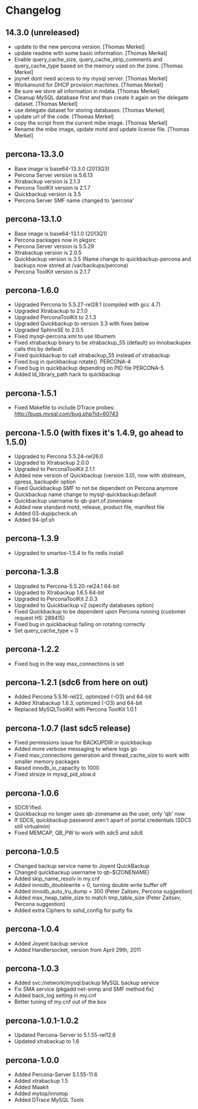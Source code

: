 # Changelog

## 14.3.0 (unreleased)

* update to the new percona version. [Thomas Merkel]
* update readme with some basic information. [Thomas Merkel]
* Enable query_cache_size, query_cache_strip_comments and query_cache_type based on the memory used on the zone. [Thomas Merkel]
* joynet dont need access to my mysql server. [Thomas Merkel]
* Workaround for DHCP provision machines. [Thomas Merkel]
* Be sure we store all information in mdata. [Thomas Merkel]
* Cleanup MySQL database first and than create it again on the delegate dataset. [Thomas Merkel]
* use delegate dataset for storing databases. [Thomas Merkel]
* update url of the code. [Thomas Merkel]
* copy the script from the current mibe image. [Thomas Merkel]
* Rename the mibe image, update motd and update license file. [Thomas Merkel]

## percona-13.3.0

* Base image is base64-13.3.0 (2013Q3)
* Percona Server version is 5.6.13
* Xtrabackup version is 2.1.3
* Percona ToolKit version is 2.1.7
* Quickbackup version is 3.5
* Percona Server SMF name changed to 'percona'

## percona-13.1.0

* Base image is base64-13.1.0 (2013Q1)
* Percona packages now in pkgsrc
* Percona Server version is 5.5.29
* Xtrabackup version is 2.0.5
* Quickbackup version is 3.5 (Name change to quickbackup-percona and backups now stored at /var/backups/percona)
* Percona ToolKit version is 2.1.7

## percona-1.6.0

* Upgraded Percona to 5.5.27-rel28.1 (compiled with gcc 4.7)
* Upgraded Xtrabackup to 2.1.0
* Upgraded PerconaToolKit to 2.1.3
* Upgraded Quickbackup to version 3.3 with fixes below
* Upgraded SphinxSE to 2.0.5
* Fixed mysql-percona.xml to use libumem
* Fixed xtrabackup binary to be xtrabackup_55 (default) so innobackupex calls this by default
* Fixed quickbackup to call xtrabackup_55 instead of xtrabackup
* Fixed bug in quickbackup rotate(). PERCONA-4
* Fixed bug in quickbackup depending on PID file PERCONA-5
* Added ld_library_path hack to quickbackup

## percona-1.5.1

* Fixed Makefile to include DTrace probes: http://bugs.mysql.com/bug.php?id=60743

## percona-1.5.0 (with fixes it's 1.4.9, go ahead to 1.5.0)

* Upgraded to Percona 5.5.24-rel26.0
* Upgraded to Xtrabackup 2.0.0
* Upgraded to PerconaToolKit 2.1.1
* Added new version of Quickbackup (version 3.0), now with xbstream, qpress, backupdir option
* Fixed Quickbackup SMF to not be dependent on Percona anymore
* Quickbackup name change to mysql-quickbackup:default
* Quickbackup username to qb-part.of.zonename
* Added new standard motd, release, product file, manifest file
* Added 03-dupipcheck.sh
* Added 94-ipf.sh

## percona-1.3.9

* Upgraded to smartos-1.5.4 to fix redis install

## percona-1.3.8

* Upgraded to Percona-5.5.20-rel24.1 64-bit
* Upgraded to Xtrabackup 1.6.5 64-bit
* Upgraded to PerconaToolKit 2.0.3
* Upgraded to Quickbackup v2 (specify databases option)
* Fixed Quickbackup to be dependent upon Percona running (customer request HS: 289415)
* Fixed bug in quickbackup failing on rotating correctly
* Set query_cache_type = 0

## percona-1.2.2

* Fixed bug in the way max_connections is set

## percona-1.2.1 (sdc6 from here on out)

* Added Percona 5.5.16-rel22, optimized (-O3) and 64-bit
* Added Xtrabackup 1.6.3, optimized (-O3) and 64-bit
* Replaced MySQLToolKit with Percona ToolKit 1.0.1

## percona-1.0.7 (last sdc5 release)

* Fixed permissions issue for BACKUPDIR in quickbackup
* Added more verbose messaging to where logs go 
* Fixed max_connections generation and thread_cache_size to work with smaller memory packages
* Raised innodb_io_capacity to 1000
* Fixed strsize in mysql_pid_slow.d

## percona-1.0.6

* SDC6'ified.
* Quickbackup no longer uses qb-zonename as the user, only 'qb' now
* If SDC6, quickbackup password aren't apart of portal credentials (SDC5 still virtualmin)
* Fixed MEMCAP, QB_PW to work with sdc5 and sdc6

## percona-1.0.5

* Changed backup service name to Joyent QuickBackup
* Changed quickbackup username to qb-${ZONENAME}
* Added skip_name_resolv in my.cnf
* Added innodb_doublewrite = 0, turning double write buffer off
* Added innodb_auto_lru_dump = 300 (Peter Zaitsev, Percona suggestion)
* Added max_heap_table_size to match tmp_table_size (Peter Zaitsev, Percona suggestion)
* Added extra Ciphers to sshd_config for putty fix

## percona-1.0.4

* Added Joyent backup service
* Added Handlersocket, version from April 29th, 2011

## percona-1.0.3

* Added svc:/network/mysql:backup MySQL backup service
* Fix SMA service (pkgadd net-snmp and SMF method fix)
* Added back_log setting in my.cnf
* Better tuning of my.cnf out of the box

## percona-1.0.1-1.0.2

* Updated Percona-Server to 5.1.55-rel12.6
* Updated xtrabackup to 1.6

## percona-1.0.0

* Added Percona-Server 5.1.55-11.6
* Added xtrabackup 1.5
* Added Maakit
* Added mytop/innotop
* Added DTrace MySQL Tools
